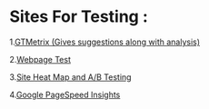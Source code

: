 # Sites For Testing : 
1.[GTMetrix (Gives suggestions along with analysis)](https://gtmetrix.com/)

2.[Webpage Test](https://www.webpagetest.org/)

3.[Site Heat Map and A/B Testing](https://www.crazyegg.com/)

4.[Google PageSpeed Insights](https://developers.google.com/speed/pagespeed/insights/)

